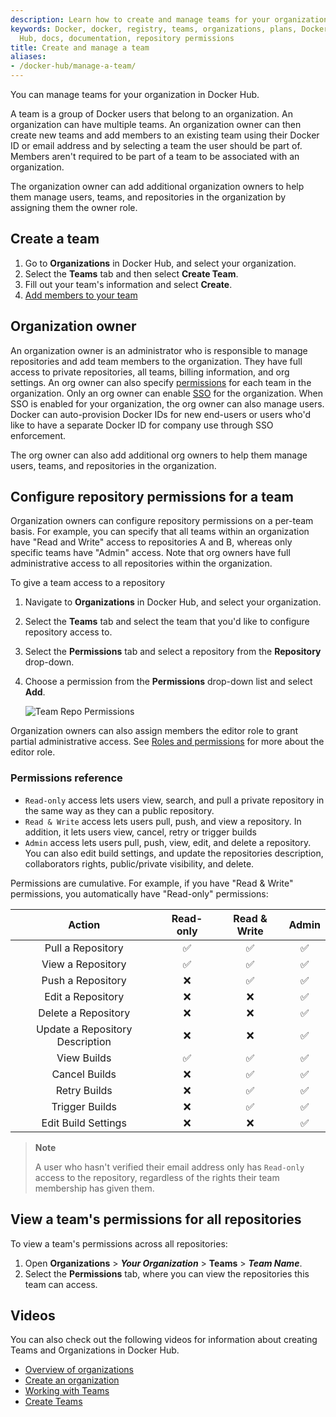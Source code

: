 ```yaml
---
description: Learn how to create and manage teams for your organization
keywords: Docker, docker, registry, teams, organizations, plans, Dockerfile, Docker
  Hub, docs, documentation, repository permissions
title: Create and manage a team
aliases:
- /docker-hub/manage-a-team/
---
```


You can manage teams for your organization in Docker Hub.

A team is a group of Docker users that belong to an organization. An
organization can have multiple teams. An
organization owner can then create new teams and add members to an existing team
using their Docker ID or email address and by selecting a team the user should be part of. Members aren't required to be part of a team to be associated with an organization.

The organization owner can add additional organization owners to help them
manage users, teams, and repositories in the organization by assigning them the owner role.

## Create a team

1. Go to **Organizations** in Docker Hub, and select your organization.
2. Select the **Teams** tab and then select **Create Team**.
3. Fill out your team's information and select **Create**.
4. [Add members to your team](members.md#add-a-member-to-a-team)

## Organization owner

An organization owner is an administrator who is responsible to manage
repositories and add team members to the organization. They have full access to
private repositories, all teams, billing information, and org settings. An org
owner can also specify [permissions](#permissions-reference) for each team in
the organization. Only an org owner can enable [SSO](../../security/for-admins/single-sign-on/_index.md)
for
the organization. When SSO is enabled for your organization, the org owner can
also manage users. Docker can auto-provision Docker IDs for new end-users or
users who'd like to have a separate Docker ID for company use through SSO
enforcement.

The org owner can also add additional org owners to help them manage users, teams, and repositories in the organization.

## Configure repository permissions for a team

Organization owners can configure repository permissions on a per-team basis.
For example, you can specify that all teams within an organization have "Read and
Write" access to repositories A and B, whereas only specific teams have "Admin"
access. Note that org owners have full administrative access to all repositories within the organization.

To give a team access to a repository

1. Navigate to **Organizations** in Docker Hub, and select your organization.
2. Select the **Teams** tab and select the team that you'd like to configure repository access to.
3. Select the **Permissions** tab and select a repository from the
   **Repository** drop-down.
4. Choose a permission from the **Permissions** drop-down list and select
   **Add**.

    ![Team Repo Permissions](images/admin/team-repo-permission.png)

Organization owners can also assign members the editor role to grant partial administrative access. See [Roles and permissions](../../security/for-admins/roles-and-permissions.md) for more about the editor role.

### Permissions reference

- `Read-only` access lets users view, search, and pull a private repository in the same way as they can a public repository.
- `Read & Write` access lets users pull, push, and view a repository. In addition, it lets users view, cancel, retry or trigger builds
- `Admin` access lets users pull, push, view, edit, and delete a
  repository. You can also edit build settings, and update the repositories description, collaborators rights, public/private visibility, and delete.

Permissions are cumulative. For example, if you have "Read & Write" permissions,
you automatically have "Read-only" permissions:

| Action | Read-only | Read & Write | Admin |
|:------------------:|:---------:|:------------:|:-----:|
| Pull a Repository | ✅ | ✅ | ✅ |
| View a Repository | ✅ | ✅ | ✅ |
| Push a Repository | ❌ | ✅ | ✅ |
| Edit a Repository | ❌ | ❌ | ✅ |
| Delete a Repository | ❌ | ❌ | ✅ |
| Update a Repository Description | ❌ | ❌ | ✅ |
| View Builds | ✅ | ✅ | ✅ |
| Cancel Builds | ❌ | ✅ | ✅ |
| Retry Builds | ❌ | ✅ | ✅ |
| Trigger Builds | ❌ | ✅ | ✅ |
| Edit Build Settings | ❌ | ❌ | ✅ |

> **Note**
>
> A user who hasn't verified their email address only has
> `Read-only` access to the repository, regardless of the rights their team
> membership has given them.

## View a team's permissions for all repositories

To view a team's permissions across all repositories:

1. Open **Organizations** > **_Your Organization_** > **Teams** > **_Team Name_**.
2. Select the **Permissions** tab, where you can view the repositories this team can access.

## Videos

You can also check out the following videos for information about creating Teams
and Organizations in Docker Hub.

- [Overview of organizations](https://www.youtube-nocookie.com/embed/G7lvSnAqed8)
- [Create an organization](https://www.youtube-nocookie.com/embed/b0TKcIqa9Po)
- [Working with Teams](https://www.youtube-nocookie.com/embed/MROKmtmWCVI)
- [Create Teams](https://www.youtube-nocookie.com/embed/78wbbBoasIc)
